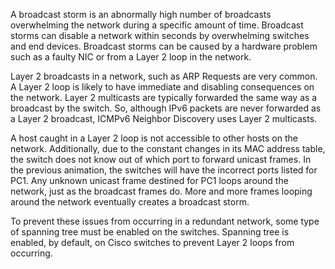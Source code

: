 A broadcast storm is an abnormally high number of broadcasts overwhelming the network during a specific amount of time. Broadcast storms can disable a network within seconds by overwhelming switches and end devices. Broadcast storms can be caused by a hardware problem such as a faulty NIC or from a Layer 2 loop in the network.

Layer 2 broadcasts in a network, such as ARP Requests are very common. A Layer 2 loop is likely to have immediate and disabling consequences on the network. Layer 2 multicasts are typically forwarded the same way as a broadcast by the switch. So, although IPv6 packets are never forwarded as a Layer 2 broadcast, ICMPv6 Neighbor Discovery uses Layer 2 multicasts.


A host caught in a Layer 2 loop is not accessible to other hosts on the network. Additionally, due to the constant changes in its MAC address table, the switch does not know out of which port to forward unicast frames. In the previous animation, the switches will have the incorrect ports listed for PC1. Any unknown unicast frame destined for PC1 loops around the network, just as the broadcast frames do. More and more frames looping around the network eventually creates a broadcast storm.

To prevent these issues from occurring in a redundant network, some type of spanning tree must be enabled on the switches. Spanning tree is enabled, by default, on Cisco switches to prevent Layer 2 loops from occurring.